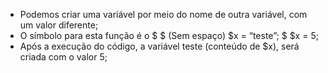 * Podemos criar uma variável por meio do nome de outra variável, com um valor diferente; 
* O símbolo para esta função é o $ $ (Sem espaço)
	$x = “teste”;
	$ $x = 5; 
* Após a execução do código, a variável teste (conteúdo de $x), será criada com o valor 5;